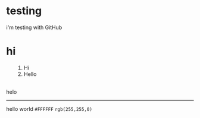 # testing
i'm testing with GitHub

<h1>hi</h1>
<ol>
  <ol>
    <li>Hi</li>
    <li>Hello</li>
  </ol>
</ol>
<br>
helo
<hr>

hello world
`#FFFFFF` `rgb(255,255,0)`
